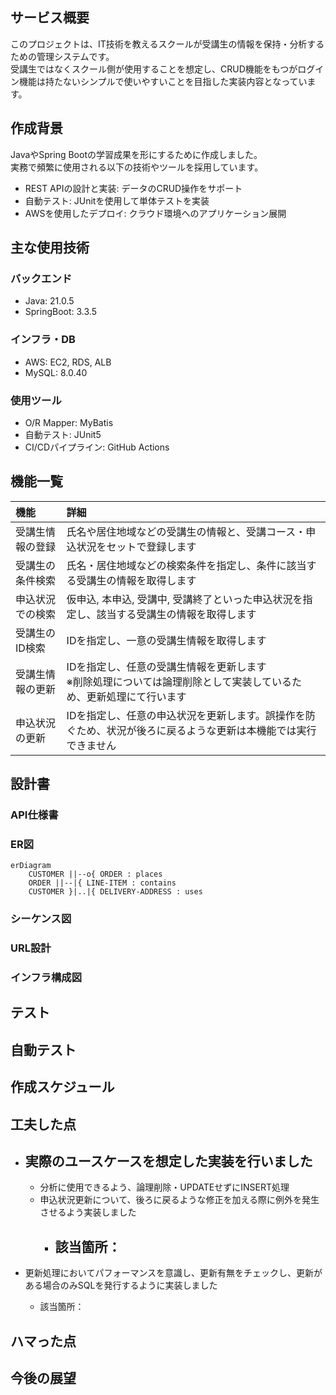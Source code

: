 ## サービス概要

このプロジェクトは、IT技術を教えるスクールが受講生の情報を保持・分析するための管理システムです。  
受講生ではなくスクール側が使用することを想定し、CRUD機能をもつがログイン機能は持たないシンプルで使いやすいことを目指した実装内容となっています。

## 作成背景

JavaやSpring Bootの学習成果を形にするために作成しました。  
実務で頻繁に使用される以下の技術やツールを採用しています。

- REST APIの設計と実装: データのCRUD操作をサポート
- 自動テスト: JUnitを使用して単体テストを実装
- AWSを使用したデプロイ: クラウド環境へのアプリケーション展開

## 主な使用技術

### バックエンド

- Java: 21.0.5
- SpringBoot: 3.3.5

### インフラ・DB

- AWS: EC2, RDS, ALB
- MySQL: 8.0.40

### 使用ツール

- O/R Mapper: MyBatis
- 自動テスト: JUnit5
- CI/CDパイプライン: GitHub Actions

## 機能一覧

| 機能       | 詳細                                                             |
|:---------|:---------------------------------------------------------------|
| 受講生情報の登録 | 氏名や居住地域などの受講生の情報と、受講コース・申込状況をセットで登録します                         |
| 受講生の条件検索 | 氏名・居住地域などの検索条件を指定し、条件に該当する受講生の情報を取得します　                        |
| 申込状況での検索 | 仮申込, 本申込, 受講中, 受講終了といった申込状況を指定し、該当する受講生の情報を取得します               |
| 受講生のID検索 | IDを指定し、一意の受講生情報を取得します                                          |
| 受講生情報の更新 | IDを指定し、任意の受講生情報を更新します<br/>※削除処理については論理削除として実装しているため、更新処理にて行います |
| 申込状況の更新  | IDを指定し、任意の申込状況を更新します。誤操作を防ぐため、状況が後ろに戻るような更新は本機能では実行できません       |

## 設計書

### API仕様書

### ER図

```maermaid
erDiagram
    CUSTOMER ||--o{ ORDER : places
    ORDER ||--|{ LINE-ITEM : contains
    CUSTOMER }|..|{ DELIVERY-ADDRESS : uses
```

### シーケンス図

### URL設計

### インフラ構成図

## テスト

## 自動テスト

## 作成スケジュール

## 工夫した点

- 実際のユースケースを想定した実装を行いました
  - 
    - 分析に使用できるよう、論理削除・UPDATEせずにINSERT処理
    - 申込状況更新について、後ろに戻るような修正を加える際に例外を発生させるよう実装しました
        - 該当箇所：
          - 

- 更新処理においてパフォーマンスを意識し、更新有無をチェックし、更新がある場合のみSQLを発行するように実装しました
    - 該当箇所：

## ハマった点

## 今後の展望